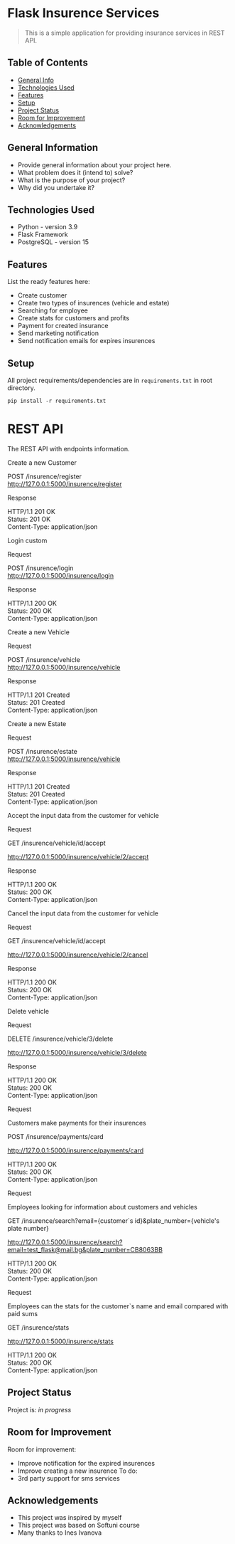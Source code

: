# Flask Insurence Services

> This is a simple application for providing insurance services in REST API.

## Table of Contents

* [General Info](#general-information)
* [Technologies Used](#technologies-used)
* [Features](#features)
* [Setup](#setup)
* [Project Status](#project-status)
* [Room for Improvement](#room-for-improvement)
* [Acknowledgements](#acknowledgements)

<!-- * [License](#license) -->

## General Information

- Provide general information about your project here.
- What problem does it (intend to) solve?
- What is the purpose of your project?
- Why did you undertake it?

<!-- You don't have to answer all the questions - just the ones relevant to your project. -->

## Technologies Used

- Python - version 3.9
- Flask Framework
- PostgreSQL - version 15

## Features

List the ready features here:

- Create customer
- Create two types of insurences (vehicle and estate)
- Searching for employee
- Create stats for customers and profits
- Payment for created insurance
- Send marketing notification
- Send notification emails for expires insurences

## Setup

All project requirements/dependencies are in
`requirements.txt` in root directory.

`pip install -r requirements.txt`

# REST API

The REST API with endpoints information.

Create a new Customer  

POST /insurence/register  
http://127.0.0.1:5000/insurence/register

Response

HTTP/1.1 201 OK  
Status: 201 OK    
Content-Type: application/json   


Login custom   

Request  

POST /insurence/login   
http://127.0.0.1:5000/insurence/login 

Response 

HTTP/1.1 200 OK  
Status: 200 OK   
Content-Type: application/json 

Create a new Vehicle  

Request

POST /insurence/vehicle   
http://127.0.0.1:5000/insurence/vehicle

Response

HTTP/1.1 201 Created   
Status: 201 Created         
Content-Type: application/json

Create a new Estate 

Request

POST /insurence/estate   
http://127.0.0.1:5000/insurence/vehicle

Response

HTTP/1.1 201 Created   
Status: 201 Created         
Content-Type: application/json

Accept the input data from the customer for vehicle

Request

GET /insurence/vehicle/id/accept

http://127.0.0.1:5000/insurence/vehicle/2/accept

Response

HTTP/1.1 200 OK  
Status: 200 OK  
Content-Type: application/json  

Cancel the input data from the customer for vehicle

Request

GET /insurence/vehicle/id/accept

http://127.0.0.1:5000/insurence/vehicle/2/cancel

Response

HTTP/1.1 200 OK  
Status: 200 OK  
Content-Type: application/json

Delete vehicle

Request

DELETE /insurence/vehicle/3/delete

http://127.0.0.1:5000/insurence/vehicle/3/delete

Response

HTTP/1.1 200 OK  
Status: 200 OK  
Content-Type: application/json

Request

Customers make payments for their insurences

POST /insurence/payments/card

http://127.0.0.1:5000/insurence/payments/card

HTTP/1.1 200 OK  
Status: 200 OK  
Content-Type: application/json

Request

Employees looking for information about customers and vehicles

GET /insurence/search?email={customer`s id}&plate_number={vehicle's plate number}   

http://127.0.0.1:5000/insurence/search?email=test_flask@mail.bg&plate_number=CB8063BB

HTTP/1.1 200 OK  
Status: 200 OK  
Content-Type: application/json

Request

Employees can the stats for the customer`s name and email compared with paid sums

GET /insurence/stats

http://127.0.0.1:5000/insurence/stats

HTTP/1.1 200 OK  
Status: 200 OK  
Content-Type: application/json

## Project Status

Project is: _in progress_

## Room for Improvement

Room for improvement:
- Improve notification for the expired insurences
- Improve creating a new insurence
To do:
- 3rd party support for sms services


## Acknowledgements

- This project was inspired by myself
- This project was based on Softuni course
- Many thanks to Ines Ivanova

